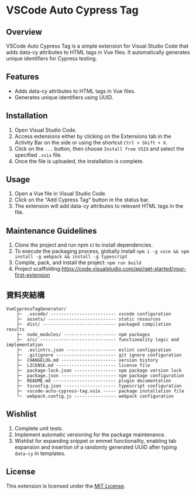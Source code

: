 # VSCode Auto Cypress Tag

## Overview

VSCode Auto Cypress Tag is a simple extension for Visual Studio Code that adds data-cy attributes to HTML tags in Vue files. It automatically generates unique identifiers for Cypress testing.

## Features

- Adds data-cy attributes to HTML tags in Vue files.
- Generates unique identifiers using UUID.

## Installation

1. Open Visual Studio Code.
2. Access extensions either by clicking on the Extensions tab in the Activity Bar on the side or using the shortcut `Ctrl + Shift + X`.
3. Click on the `...` button, then choose `Install from VSIX` and select the specified `.vsix` file.
4. Once the file is uploaded, the installation is complete.

## Usage

1. Open a Vue file in Visual Studio Code.
2. Click on the "Add Cypress Tag" button in the status bar.
3. The extension will add data-cy attributes to relevant HTML tags in the file.

## Maintenance Guidelines

1. Clone the project and run npm ci to install dependencies.
2. To execute the packaging process, globally install `npm i -g vsce && npm install -g webpack && install -g typescript `
3. Compile, pack, and install the project: `npm run build`
4. Project scaffolding:https://code.visualstudio.com/api/get-started/your-first-extension

## 資料夾結構

```plain
VueCypressTagGenerator/
    ├─  .vscode/ ------------------------- vscode configuration
    ├─  assets/ -------------------------- static resources
    ├─  dist/ ---------------------------- packaged compilation results
    ├─  node_modules/ -------------------- npm packages
    ├─  src/ ----------------------------- functionality logic and implementation
    ├─  .eslintrc.json ------------------- eslint configuration
    ├─  .gitignore ----------------------- git ignore configuration
    ├─  CHANGELOG.md --------------------- version history
    ├─  LICENSE.md ----------------------- license file
    ├─  package-lock.json ---------------- npm package version lock
    ├─  package.json --------------------- npm package configuration
    ├─  README.md ------------------------ plugin documentation
    ├─  tsconfig.json -------------------- typescript configuration
    ├─  vscode-auto-cypress-tag.vsix ----- package installation file
    └─  webpack.config.js ---------------- webpack configuration
```

## Wishlist

1. Complete unit tests.
2. Implement automatic versioning for the package maintenance.
3. Wishlist for expanding snippet or emmet functionality, enabling tab expansion and insertion of a randomly generated UUID after typing `data-cy` in templates.

## License

This extension is licensed under the [MIT License](LICENSE.md).
